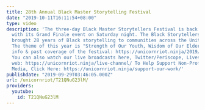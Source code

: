 ```yaml
---
title: 28th Annual Black Master Storytelling Festival
date: "2019-10-11T16:11:54+08:00"
type: video
description: 'The three-day Black Master Storytellers Festival is back in Minneapolis
  with its Grand Finale event on Saturday night. The Black Storytellers Alliance has
  brought 28 years of Black storytelling to communities across the United States.
  The theme of this year is "Strength of Our Youth, Wisdom of Our Elders". For more
  info & past coverage of the festival: https://unicornriot.ninja/2019/28-years-of-black-storytelling/
  You can also watch our live broadcasts here, Twitter/Periscope, Livestream and the
  web: https://unicornriot.ninja/live-channel/ To Help Support Non-Profit Independent
  Media, Click Here: https://unicornriot.ninja/support-our-work/'
publishdate: "2019-09-29T03:46:05.000Z"
url: /unicornriot/T21QNuG23lM/
providers:
  youtube:
    id: T21QNuG23lM
---
```

